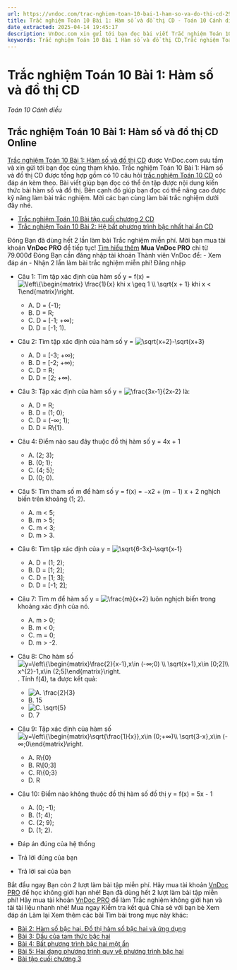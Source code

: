 ```yaml
---
url: https://vndoc.com/trac-nghiem-toan-10-bai-1-ham-so-va-do-thi-cd-290936
title: Trắc nghiệm Toán 10 Bài 1: Hàm số và đồ thị CD - Toán 10 Cánh diều - VnDoc.com
date_extracted: 2025-04-14 19:45:17
description: VnDoc.com xin gửi tới bạn đọc bài viết Trắc nghiệm Toán 10 Bài 1: Hàm số và đồ thị CD. Mời các bạn cùng tham khảo chi tiết.
keywords: Trắc nghiệm Toán 10 Bài 1 Hàm số và đồ thị CD,Trắc nghiệm Toán 10 Bài 1,Hàm số và đồ thị,trắc nghiệm toán 10,trắc nghiệm toán 10 CD,toán 10 bài 1,toán 10,toán 10 CD
---
```


# Trắc nghiệm Toán 10 Bài 1: Hàm số và đồ thị CD
 _Toán 10 Cánh diều_
## Trắc nghiệm Toán 10 Bài 1: Hàm số và đồ thị CD Online
[Trắc nghiệm Toán 10 Bài 1: Hàm số và đồ thị CD](<https://vndoc.com/trac-nghiem-toan-10-bai-1-ham-so-va-do-thi-cd-290936>) được VnDoc.com sưu tầm và xin gửi tới bạn đọc cùng tham khảo.
Trắc nghiệm Toán 10 Bài 1: Hàm số và đồ thị CD được tổng hợp gồm có 10 câu hỏi [trắc nghiệm Toán 10 CD](<https://vndoc.com/trac-nghiem-toan-10-cd>) có đáp án kèm theo. Bài viết giúp bạn đọc có thể ôn tập được nội dung kiến thức bài hàm số và đồ thị. Bên cạnh đó giúp bạn đọc có thể nâng cao được kỹ năng làm bài trắc nghiệm. Mời các bạn cùng làm bài trắc nghiệm dưới đây nhé.
  * [Trắc nghiệm Toán 10 Bài tập cuối chương 2 CD](<https://vndoc.com/trac-nghiem-toan-10-bai-tap-cuoi-chuong-2-cd-290935>)
  * [Trắc nghiệm Toán 10 Bài 2: Hệ bất phương trình bậc nhất hai ẩn CD](<https://vndoc.com/trac-nghiem-toan-10-bai-2-he-bat-phuong-trinh-bac-nhat-hai-an-cd-290924>)

Đóng
Bạn đã dùng hết 2 lần làm bài Trắc nghiệm miễn phí. Mời bạn mua tài khoản **VnDoc PRO** để tiếp tục\! [Tìm hiểu thêm](</pro>)
**Mua VnDoc PRO** chỉ từ 79.000đ
Đóng
Bạn cần đăng nhập tài khoản Thành viên VnDoc để:
\- Xem đáp án
\- Nhận 2 lần làm bài trắc nghiệm miễn phí\!
Đăng nhập 
  * Câu 1:
Tìm tập xác định của hàm số y = f\(x\) = ![\\left\\{\\begin{matrix} \\frac{1}{x} khi x \\geq 1 \\\\ \\sqrt{x + 1}  khi x < 1\\end{matrix}\\right.](https://tex.vdoc.vn?tex=%5Cleft%5C%7B%5Cbegin%7Bmatrix%7D%20%5Cfrac%7B1%7D%7Bx%7D%20khi%20x%20%5Cgeq%201%20%5C%5C%20%5Csqrt%7Bx%20%2B%201%7D%20%20khi%20x%20%3C%201%5Cend%7Bmatrix%7D%5Cright.)
    * A. D = \{-1\};
    * B. D = R;
    * C. D = \[-1; +∞\);
    * D. D = \[-1; 1\).
  * Câu 2:
Tìm tập xác định của hàm số y = ![\\sqrt{x+2}-\\sqrt{x+3}](https://tex.vdoc.vn?tex=%5Csqrt%7Bx%2B2%7D-%5Csqrt%7Bx%2B3%7D)
    * A. D = \[-3; +∞\);
    * B. D = \[-2; +∞\);
    * C. D = R;
    * D. D = \[2; +∞\).
  * Câu 3:
Tập xác định của hàm số y = ![\\frac{3x-1}{2x-2}](https://tex.vdoc.vn?tex=%5Cfrac%7B3x-1%7D%7B2x-2%7D) là:
    * A. D = R;
    * B. D = \(1; 0\);
    * C. D = \(-∞; 1\);
    * D. D = R\\\{1\}.
  * Câu 4:
Điểm nào sau đây thuộc đồ thị hàm số y = 4x + 1
    * A. \(2; 3\);
    * B. \(0; 1\);
    * C. \(4; 5\);
    * D. \(0; 0\).
  * Câu 5:
Tìm tham số m để hàm số y = f\(x\) = −x2 \+ \(m − 1\) x + 2 nghịch biến trên khoảng \(1; 2\).
    * A. m < 5;
    * B. m > 5;
    * C. m < 3;
    * D. m > 3.
  * Câu 6:
Tìm tập xác định của y = ![\\sqrt{6-3x}-\\sqrt{x-1}](https://tex.vdoc.vn?tex=%5Csqrt%7B6-3x%7D-%5Csqrt%7Bx-1%7D)
    * A. D = \(1; 2\);
    * B. D = \[1; 2\];
    * C. D = \[1; 3\];
    * D. D = \[-1; 2\];
  * Câu 7:
Tìm m để hàm số y = ![\\frac{m}{x+2}](https://tex.vdoc.vn?tex=%5Cfrac%7Bm%7D%7Bx%2B2%7D) luôn nghịch biến trong khoảng xác định của nó.
    * A. m > 0;
    * B. m < 0;
    * C. m = 0;
    * D. m > -2.
  * Câu 8:
Cho hàm số ![y=\\left\\{\\begin{matrix}\\frac{2}{x-1},x\\in \(-∞;0\) \\\\ \\sqrt{x+1},x\\in \[0;2\]\\\\ x^{2}-1,x\\in \(2;5\]\\end{matrix}\\right.](https://tex.vdoc.vn?tex=y%3D%5Cleft%5C%7B%5Cbegin%7Bmatrix%7D%5Cfrac%7B2%7D%7Bx-1%7D%2Cx%5Cin%20\(-%E2%88%9E%3B0\)%20%5C%5C%20%5Csqrt%7Bx%2B1%7D%2Cx%5Cin%20%5B0%3B2%5D%5C%5C%20x%5E%7B2%7D-1%2Cx%5Cin%20\(2%3B5%5D%5Cend%7Bmatrix%7D%5Cright.). Tính f\(4\), ta được kết quả:
    * ![A. \\frac{2}{3}](https://tex.vdoc.vn?tex=A.%20%5Cfrac%7B2%7D%7B3%7D)
    * B. 15
    * ![C. \\sqrt{5}](https://tex.vdoc.vn?tex=C.%20%5Csqrt%7B5%7D)
    * D. 7
  * Câu 9:
Tập xác định của hàm số ![y=\\left\\{\\begin{matrix}\\sqrt{\\frac{1}{x}},x\\in \(0;+∞\)\\\\ \\sqrt{3-x},x\\in \(-∞;0\\end{matrix}\\right.](https://tex.vdoc.vn?tex=y%3D%5Cleft%5C%7B%5Cbegin%7Bmatrix%7D%5Csqrt%7B%5Cfrac%7B1%7D%7Bx%7D%7D%2Cx%5Cin%20\(0%3B%2B%E2%88%9E\)%5C%5C%20%5Csqrt%7B3-x%7D%2Cx%5Cin%20\(-%E2%88%9E%3B0%5Cend%7Bmatrix%7D%5Cright.)
    * A. R\\\{0\}
    * B. R\\\[0;3\]
    * C. R\\\{0;3\}
    * D. R
  * Câu 10:
Điểm nào không thuộc đồ thị hàm số đồ thị y = f\(x\) = 5x - 1
    * A. \(0; -1\);
    * B. \(1; 4\);
    * C. \(2; 9\);
    * D. \(1; 2\).

  * Đáp án đúng của hệ thống
  * Trả lời đúng của bạn
  * Trả lời sai của bạn

Bắt đầu ngay
Bạn còn _2_ lượt làm bài tập miễn phí. Hãy mua tài khoản [VnDoc PRO](</pro>) để học không giới hạn nhé\!  Bạn đã dùng hết 2 lượt làm bài tập miễn phí\! Hãy mua tài khoản [VnDoc PRO](</pro>) để làm Trắc nghiệm không giới hạn và tải tài liệu nhanh nhé\!  Mua ngay
Kiểm tra kết quả Chia sẻ với bạn bè Xem đáp án Làm lại
Xem thêm các bài Tìm bài trong mục này khác:
  * [Bài 2: Hàm số bậc hai. Đồ thị hàm số bậc hai và ứng dụng](</trac-nghiem-toan-10-bai-2-ham-so-bac-hai-do-thi-ham-so-bac-hai-va-ung-dung-cd-290940>)
  * [Bài 3: Dấu của tam thức bậc hai](</trac-nghiem-toan-10-bai-3-dau-cua-tam-thuc-bac-hai-cd-290944>)
  * [Bài 4: Bất phương trình bậc hai một ẩn](</trac-nghiem-toan-10-bai-4-bat-phuong-trinh-bac-hai-mot-an-cd-290947>)
  * [Bài 5: Hai dạng phương trình quy về phương trình bậc hai](</trac-nghiem-toan-10-bai-5-hai-dang-phuong-trinh-quy-ve-phuong-trinh-bac-hai-cd-290951>)
  * [Bài tập cuối chương 3](</trac-nghiem-toan-10-bai-tap-cuoi-chuong-3-cd-290953>)

